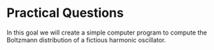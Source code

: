# Practical Questions

In this goal we will create a simple computer program to compute the Boltzmann distribution of a fictious harmonic oscillator. 




